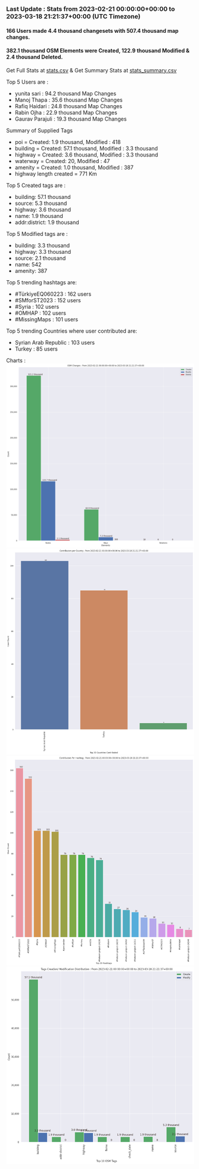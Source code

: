 ### Last Update : Stats from 2023-02-21 00:00:00+00:00 to 2023-03-18 21:21:37+00:00 (UTC Timezone)

#### 166 Users made 4.4 thousand changesets with 507.4 thousand map changes.
#### 382.1 thousand OSM Elements were Created, 122.9 thousand Modified & 2.4 thousand Deleted.
Get Full Stats at [stats.csv](/stats/smforst/Daily/stats.csv)
 & Get Summary Stats at [stats_summary.csv](/stats/smforst/Daily/stats_summary.csv)

Top 5 Users are : 
- yunita sari : 94.2 thousand Map Changes
- Manoj Thapa : 35.6 thousand Map Changes
- Rafiq Haidari : 24.8 thousand Map Changes
- Rabin Ojha : 22.9 thousand Map Changes
- Gaurav Parajuli : 19.3 thousand Map Changes

Summary of Supplied Tags
- poi = Created: 1.9 thousand, Modified : 418
- building = Created: 57.1 thousand, Modified : 3.3 thousand
- highway = Created: 3.6 thousand, Modified : 3.3 thousand
- waterway = Created: 20, Modified : 47
- amenity = Created: 1.0 thousand, Modified : 387
- highway length created = 771 Km


Top 5 Created tags are :
- building: 57.1 thousand
- source: 5.3 thousand
- highway: 3.6 thousand
- name: 1.9 thousand
- addr:district: 1.9 thousand


Top 5 Modified tags are :
- building: 3.3 thousand
- highway: 3.3 thousand
- source: 2.1 thousand
- name: 542
- amenity: 387


Top 5 trending hashtags are:
- #TürkiyeEQ060223 : 162 users
- #SMforST2023 : 152 users
- #Syria : 102 users
- #OMHAP : 102 users
- #MissingMaps : 101 users


Top 5 trending Countries where user contributed are:
- Syrian Arab Republic : 103 users
- Turkey : 85 users


 Charts : 
![Alt text](./stats_osm_changes.png) 
![Alt text](./stats_users_per_country.png) 
![Alt text](./stats_users_per_hashtag.png) 
![Alt text](./stats_tags.png) 
